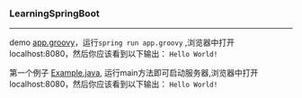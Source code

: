 ### LearningSpringBoot
-----
demo [app.groovy](src/main/java/app.groovy "app.groovy")，运行`spring run app.groovy` ,浏览器中打开localhost:8080，然后你应该看到以下输出：
`Hello World!`

第一个例子 [Example.java](firstexample/src/main/Example.java "Example"),
运行main方法即可启动服务器,浏览器中打开localhost:8080，然后你应该看到以下输出： `Hello World!`



